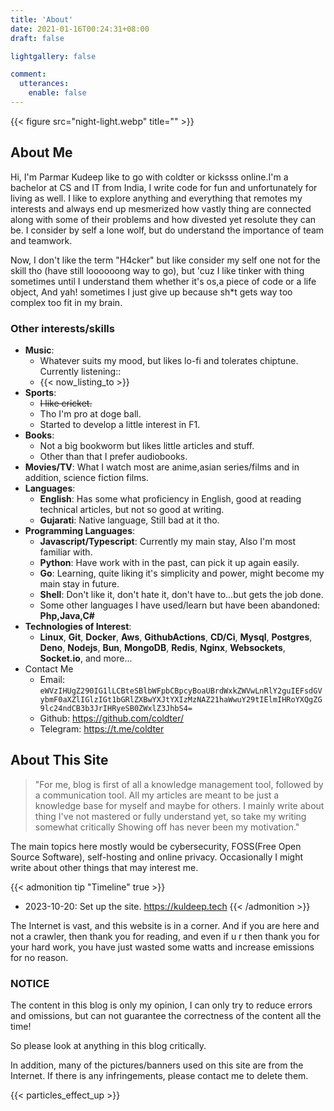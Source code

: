 ```yaml
---
title: 'About'
date: 2021-01-16T00:24:31+08:00
draft: false

lightgallery: false

comment:
  utterances:
    enable: false
---
```


{{< figure src="night-light.webp" title="" >}}

## About Me

Hi, I'm Parmar Kudeep like to go with coldter or kicksss online.I'm a bachelor at CS and IT from India, I write code for fun and unfortunately for living as well. I like to explore anything and everything that remotes my interests and always end up mesmerized how vastly thing are connected along with some of their problems and how divested yet resolute they can be. I consider by self a lone wolf, but do understand the importance of team and teamwork.

Now, I don't like the term "H4cker" but like consider my self one not for the skill tho (have still loooooong way to go), but 'cuz I like tinker with thing sometimes until I understand them whether it's os,a piece of code or a life object, And yah! sometimes I just give up because sh*t gets way too complex too fit in my brain.

### Other interests/skills

- **Music**:
  - Whatever suits my mood, but likes lo-fi and tolerates chiptune. Currently listening::
  - {{< now_listing_to >}}
- **Sports**:
  - ~~I like ~~cricket~~.~~
  - Tho I'm pro at doge ball.
  - Started to develop a little interest in F1.
- **Books**:
  - Not a big bookworm but likes little articles and stuff.
  - Other than that I prefer audiobooks.
- **Movies/TV**: What I watch most are anime,asian series/films and in addition, science fiction films.
- **Languages**:
  - **English**: Has some what proficiency in English, good at reading technical articles, but not so good at writing.
  - **Gujarati**: Native language, Still bad at it tho.
- **Programming Languages**:
  - **Javascript/Typescript**: Currently my main stay, Also I'm most familiar with.
  - **Python**: Have work with in the past, can pick it up again easily.
  - **Go**: Learning, quite liking it's simplicity and power, might become my main stay in future.
  - **Shell**: Don't like it, don't hate it, don't have to...but gets the job done.
  - Some other languages I have used/learn but have been abandoned: **Php,Java,C#**
- **Technologies of Interest**:
  - **Linux**, **Git**, **Docker**, **Aws**, **GithubActions**, **CD/Ci**, **Mysql**, **Postgres**, **Deno**, **Nodejs**, **Bun**, **MongoDB**, **Redis**, **Nginx**, **Websockets**, **Socket.io**, and more...
- Contact Me
  - Email: `eWVzIHUgZ290IG1lLCBteSBlbWFpbCBpcyBoaUBrdWxkZWVwLnRlY2guIEFsdGVybmF0aXZlIGlzIGt1bGRlZXBwYXJtYXIzMzNAZ21haWwuY29tIElmIHRoYXQgZG9lc24ndCB3b3JrIHRyeSB0ZWxlZ3JhbS4=`
  - Github: <https://github.com/coldter/>
  - Telegram: <https://t.me/coldter>

## About This Site

>"For me, blog is first of all a knowledge management tool, followed by a communication tool. All my articles are meant to be just a knowledge base for myself and maybe for others. I mainly write about thing I've not mastered or fully understand yet, so take my writing somewhat critically Showing off has never been my motivation."

The main topics here mostly would be cybersecurity, FOSS(Free Open Source Software), self-hosting and online privacy. Occasionally I might write about other things that may interest me.

{{< admonition tip "Timeline" true >}}

- 2023-10-20: Set up the site. <https://kuldeep.tech>
{{< /admonition >}}

The Internet is vast, and this website is in a corner. And if you are here and not a crawler, then thank you for reading, and even if u r then thank you for your hard work, you have just wasted some watts and increase emissions for no reason.

### NOTICE

The content in this blog is only my opinion, I can only try to reduce errors and omissions, but can not guarantee the correctness of the content all the time!

So please look at anything in this blog critically.

In addition, many of the pictures/banners used on this site are from the Internet. If there is any infringements, please contact me to delete them.

{{< particles_effect_up >}}
